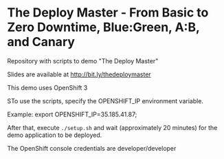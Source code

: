 # The Deploy Master - From Basic to Zero Downtime, Blue:Green, A:B, and Canary
Repository with scripts to demo "The Deploy Master"

Slides are available at http://bit.ly/thedeploymaster

This demo uses OpenShift 3

STo use the scripts, specify the OPENSHIFT_IP environment variable.

Example: export OPENSHIFT_IP=35.185.41.87;

After that, execute `./setup.sh` and wait (approximately 20 minutes) for the demo application to be deployed.

The OpenShift console credentials are developer/developer
